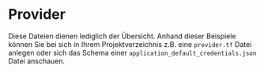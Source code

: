 # Provider

Diese Dateien dienen lediglich der Übersicht. Anhand dieser Beispiele können Sie bei sich in Ihrem Projektverzeichnis z.B. eine `provider.tf` Datei anlegen oder sich das Schema einer `application_default_credentials.json` Datei anschauen.
